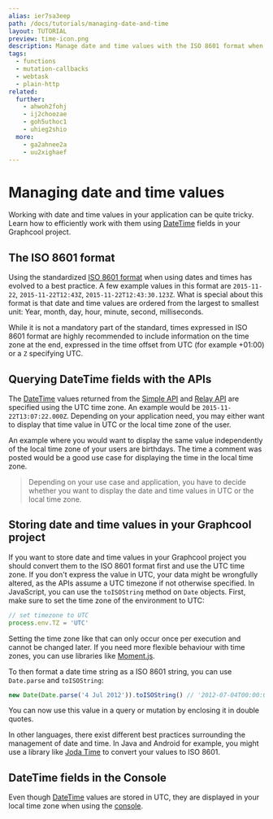 ```yaml
---
alias: ier7sa3eep
path: /docs/tutorials/managing-date-and-time
layout: TUTORIAL
preview: time-icon.png
description: Manage date and time values with the ISO 8601 format when working with your GraphQL server.
tags:
  - functions
  - mutation-callbacks
  - webtask
  - plain-http
related:
  further:
    - ahwoh2fohj
    - ij2choozae
    - goh5uthoc1
    - uhieg2shio
  more:
    - ga2ahnee2a
    - uu2xighaef
---
```


# Managing date and time values

Working with date and time values in your application can be quite tricky. Learn how to efficiently work with them using [DateTime](!alias-teizeit5se#DateTime) fields in your Graphcool project.

## The ISO 8601 format

Using the standardized [ISO 8601 format](https://en.wikipedia.org/wiki/ISO_8601) when using dates and times has evolved to a best practice.
A few example values in this format are `2015-11-22`, `2015-11-22T12:43Z`, `2015-11-22T12:43:30.123Z`. What is special about this format is that date and time values are ordered from the largest to smallest unit: Year, month, day, hour, minute, second, milliseconds.

While it is not a mandatory part of the standard, times expressed in ISO 8601 format are highly recommended to include information on the time zone at the end, expressed in the time offset from UTC (for example +01:00) or a `Z` specifying UTC.

## Querying DateTime fields with the APIs

The [DateTime](!alias-teizeit5se#DateTime) values returned from the [Simple API](!alias-heshoov3ai) and [Relay API](!alias-aizoong9ah) are specified using the UTC time zone. An example would be `2015-11-22T13:07:22.000Z`. Depending on your application need, you may either want to display that time value in UTC or the local time zone of the user.

An example where you would want to display the same value independently of the local time zone of your users are birthdays. The time a comment was posted would be a good use case for displaying the time in the local time zone.

> Depending on your use case and application, you have to decide whether you want to display the date and time values in UTC or the local time zone.

## Storing date and time values in your Graphcool project

If you want to store date and time values in your Graphcool project you should convert them to the ISO 8601 format first and use the UTC time zone. If you don't express the value in UTC, your data might be wrongfully altered, as the APIs assume a UTC timezone if not otherwise specified.
In JavaScript, you can use the `toISOString` method on `Date` objects. First, make sure to set the time zone of the environment to UTC:

```js
// set timezone to UTC
process.env.TZ = 'UTC'
```

Setting the time zone like that can only occur once per execution and cannot be changed later. If you need more flexible behaviour with time zones, you can use libraries like [Moment.js](http://momentjs.com/).

To then format a date time string as a ISO 8601 string, you can use `Date.parse` and `toISOString`:

```js
new Date(Date.parse('4 Jul 2012')).toISOString() // '2012-07-04T00:00:00.000Z'
```

You can now use this value in a query or mutation by enclosing it in double quotes.

In other languages, there exist different best practices surrounding the management of date and time. In Java and Android for example, you might use a library like [Joda Time](http://www.joda.org/joda-time/) to convert your values to ISO 8601.

## DateTime fields in the Console

Even though [DateTime](!alias-teizeit5se#DateTime) values are stored in UTC, they are displayed in your local time zone when using the [console](http://console.graph.cool).
